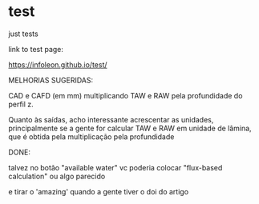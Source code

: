 # test
just tests


link to test page:


<a href = "https://infoleon.github.io/test/">https://infoleon.github.io/test/</a>




MELHORIAS SUGERIDAS:

CAD e CAFD (em mm) multiplicando TAW e RAW pela profundidade do perfil z.


Quanto às saídas, acho interessante acrescentar as unidades, principalmente se a gente for calcular TAW  e RAW em unidade de lâmina, que é obtida pela multiplicação pela profundidade



DONE:

talvez no botão "available water" vc poderia colocar "flux-based calculation" ou algo parecido

e tirar o 'amazing' quando a gente tiver o doi do artigo



